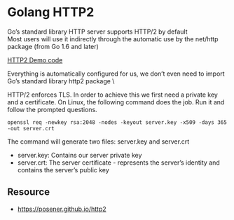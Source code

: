 # Golang HTTP2
Go’s standard library HTTP server supports HTTP/2 by default \
Most users will use it indirectly through the automatic use by the net/http package (from Go 1.6 and later)

[HTTP2 Demo code](https://github.com/golang/net/blob/master/http2/h2demo/h2demo.go)

Everything is automatically configured for us, we don’t even need to import Go’s standard library http2 package \

HTTP/2 enforces TLS. In order to achieve this we first need a private key and a certificate. On Linux, the following command does the job. Run it and follow the prompted questions.

```
openssl req -newkey rsa:2048 -nodes -keyout server.key -x509 -days 365 -out server.crt
```
The command will generate two files: server.key and server.crt

* server.key: Contains our server private key
* server.crt: The server certificate - represents the server’s identity and contains the server’s public key

## Resource
* https://posener.github.io/http2
